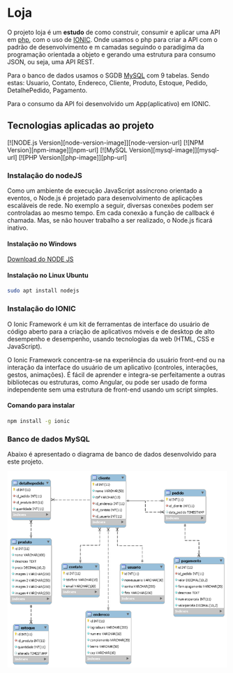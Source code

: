 # Loja

O projeto loja é um __estudo__ de como construir, consumir e 
aplicar uma API em [php](https://www.php.net/), com o uso de [IONIC](https://ionicframework.com/). Onde usamos o php 
para criar a API com o padrão de desenvolvimento e m camadas
seguindo o paradigima da programação orientada a objeto e gerando
uma estrutura para consumo JSON, ou seja, uma API REST.

Para o banco de dados usamos o SGDB [MySQL](https://dev.mysql.com/) com 9 tabelas. Sendo 
estas: Usuario, Contato, Endereco, Cliente, Produto, Estoque, 
Pedido, DetalhePedido, Pagamento. 

Para o consumo da API foi desenvolvido um App(aplicativo) em 
IONIC.

## Tecnologias aplicadas ao projeto 
[![NODE.js Version][node-version-image]][node-version-url]
[![NPM Version][npm-image]][npm-url]
[![MySQL Version][mysql-image]][mysql-url]
[![PHP Version][php-image]][php-url]

### Instalação do nodeJS
Como um ambiente de execução JavaScript assíncrono orientado a eventos, o Node.js é projetado para desenvolvimento de aplicações escaláveis de rede. No exemplo a seguir, diversas conexões podem ser controladas ao mesmo tempo. Em cada conexão a função de callback é chamada. Mas, se não houver trabalho a ser realizado, o Node.js ficará inativo.

#### Instalação no Windows 
[Download do NODE JS](https://nodejs.org/pt-br/download/)

#### Instalação no Linux Ubuntu 
```bash
sudo apt install nodejs
```

### Instalação do IONIC 
O Ionic Framework é um kit de ferramentas de interface do usuário de código aberto para a criação de aplicativos móveis e de desktop de alto desempenho e desempenho, usando tecnologias da web (HTML, CSS e JavaScript).

O Ionic Framework concentra-se na experiência do usuário front-end ou na interação da interface do usuário de um aplicativo (controles, interações, gestos, animações). É fácil de aprender e integra-se perfeitamente a outras bibliotecas ou estruturas, como Angular, ou pode ser usado de forma independente sem uma estrutura de front-end usando um script simples.

#### Comando para instalar 
```bash
npm install -g ionic 
```

### Banco de dados MySQL
Abaixo é apresentado o diagrama de banco de dados desenvolvido para este projeto.

![](db/img/diagramabanco.png)